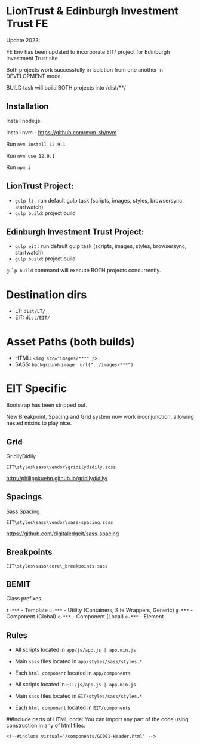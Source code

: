 # LionTrust & Edinburgh Investment Trust FE

Update 2023:

FE Env has been updated to incorporate EIT/ project for Edinburgh Investment Trust site

Both projects work successfully in isolation from one another in DEVELOPMENT mode. 

BUILD task will build BOTH projects into /dist/**/

## Installation

Install node.js

Install nvm - https://github.com/nvm-sh/nvm

Run ```nvm install 12.9.1```

Run ```nvm use 12.9.1```

Run ```npm i```
 

## LionTrust Project: 

* ```gulp lt``` : run default gulp task (scripts, images, styles, browsersync, startwatch)
* ```gulp build```: project build


## Edinburgh Investment Trust Project:

* ```gulp eit``` : run default gulp task (scripts, images, styles, browsersync, startwatch)
* ```gulp build```: project build

```gulp build``` command will execute BOTH projects concurrently.



# Destination dirs

* LT: ```dist/LT/``` 
* EIT: ```dist/EIT/``` 

# Asset Paths (both builds)

* HTML: ```<img src="images/***" />```
* SASS: ```background-image: url("../images/***")```

# EIT Specific

Bootstrap has been stripped out. 

New Breakpoint, Spacing and Grid system now work inconjunction, allowing nested mixins to play nice.

## Grid

GridilyDidily

```EIT\styles\sass\vendor\gridilydidily.scss```

http://philippkuehn.github.io/gridilydidily/

## Spacings

Sass Spacing

```EIT\styles\sass\vendor\sass-spacing.scss```

https://github.com/digitaledgeit/sass-spacing

## Breakpoints

```EIT\styles\sass\core\_breakpoints.sass```

## BEMIT 

Class prefixes

```t-***``` - Template
```u-***``` - Utility (Containers, Site Wrappers, Generic)
```g-***``` - Component (Global)
```c-***``` - Component (Local)
```e-***``` - Element


## Rules
* All scripts located in ```app/js/app.js | app.min.js```
* Main ```sass``` files located in ```app/styles/sass/styles.*```
* Each ```html component``` located in ```app/components```

* All scripts located in ```EIT/js/app.js | app.min.js```
* Main ```sass``` files located in ```EIT/styles/sass/styles.*```
* Each ```html component``` located in ```EIT/components```

##Include parts of HTML code:
 You can import any part of the code using construction in any of html files:

 `<!--#include virtual="/components/GC001-Header.html" -->`